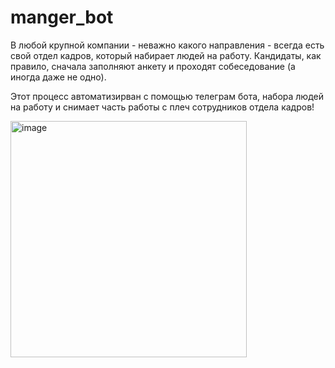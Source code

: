# manger_bot

В любой крупной компании - неважно какого направления - всегда есть свой отдел кадров, который набирает людей на работу. 
Кандидаты, как правило, сначала заполняют анкету и проходят собеседование (а иногда даже не одно). 

Этот процесс автоматизирван с помощью телеграм бота, набора людей на работу и снимает часть работы с плеч сотрудников отдела кадров!

<img width="378" alt="image" src="https://github.com/kilicheva/manger_bot/assets/88190535/5ecd9377-01ef-4923-9585-304052a0fd37">
